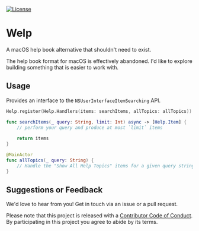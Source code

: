 [![License][license badge]][license]

# Welp
A macOS help book alternative that shouldn't need to exist.

The help book format for macOS is effectively abandoned. I'd like to explore building something that is easier to work with.

## Usage

Provides an interface to the `NSUserInterfaceItemSearching` API.

```swift
Help.register(Help.Handlers(items: searchItems, allTopics: allTopics))

func searchItems(_ query: String, limit: Int) async -> [Help.Item] {
    // perform your query and produce at most `limit` items
    
    return items
}

@MainActor
func allTopics(_ query: String) {
    // Handle the "Show All Help Topics" items for a given query string 
}
```

## Suggestions or Feedback

We'd love to hear from you! Get in touch via an issue or a pull request.

Please note that this project is released with a [Contributor Code of Conduct](CODE_OF_CONDUCT.md). By participating in this project you agree to abide by its terms.

[license]: https://opensource.org/licenses/BSD-3-Clause
[license badge]: https://img.shields.io/github/license/ChimeHQ/Welp
